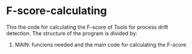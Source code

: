 # F-score-calculating
This the code for calculating the F-score of Tools for process drift detection.
The structure of the program is divided by:
1. MAIN: funcions needed and the main code for calculating the F-score
